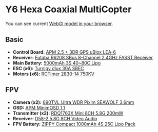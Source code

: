 Y6 Hexa Coaxial MultiCopter
===========================

You can see current [WebGl model in your browser](http://www.rabits.org/hidden/y6/).

## Basic
* **Control Board:** [APM 2.5 + 3DR GPS uBlox LEA-6](http://store.3drobotics.com/products/apm-2-5-kit)
* **Receiver:** [Futaba R6208 SBus 8-Channel 2.4GHz FASST Receiver](http://hobbyking.com/hobbyking/store/__18449__Futaba_R6208_SBus_8_Channel_2_4GHz_FASST_Receiver.html)
* **Main Battery:** [5000mAh 3S 40~80C Lipo](http://hobbyking.com/hobbyking/store/uh_viewItem.asp?idProduct=21943)
* **ESC (x6):** [Turnigy dlux 30A SBEC](http://hobbyking.com/hobbyking/store/uh_viewItem.asp?idProduct=20632)
* **Motors (x6):** [RCTimer 2830-14 750KV](http://www.rctimer.com/product_123.html)

## FPV
* **Camera (x2):** [690TVL Ultra WDR Pixim SEAWOLF 3.6mm](http://www.securitycamera2000.com/products/690TVL-HD-Ultra-WDR-Pixim-SEAWOLF-Sensor-chip-OSD-Camera-3.6mm-lens.html)
* **OSD:** [APM MinimOSD 1.1](http://store.3drobotics.com/products/apm-minimosd-rev-1-1)
* **Transmitter (x2):** [RDQ1763X Mini 8CH 5.8G 200mW](http://www.securitycamera2000.com/products/Mini-8CH-5.8G-200mW-Wireless-Video-Audio-Transmitter-for-FPV.html)
* **Receiver:** [D58-2 5.8G 8CH Video Audio](http://www.securitycamera2000.com/products/5.8G-8CH-Video-Audio-Mini-Wireless-Receiver-for-FPV.html)
* **FPV Battery:** [ZIPPY Compact 1000mAh 4S 25C Lipo Pack](http://www.hobbyking.com/hobbyking/store/uh_viewItem.asp?idProduct=21335)
